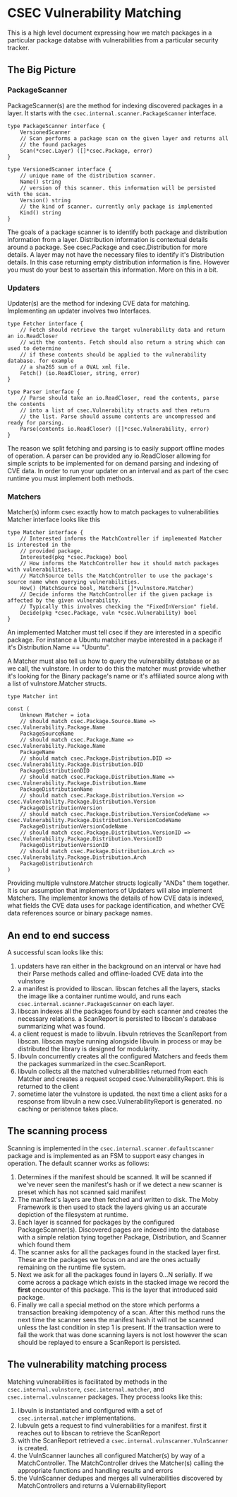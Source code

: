 # CSEC Vulnerability Matching
This is a high level document expressing how we match packages in a particular package databse with vulnerabilities from a particular security tracker.

## The Big Picture

### PackageScanner
PackageScanner(s) are the method for indexing discovered packages in a layer.
It starts with the `csec.internal.scanner.PackageScanner` interface.
```
type PackageScanner interface {
	VersionedScanner
	// Scan performs a package scan on the given layer and returns all
	// the found packages
	Scan(*csec.Layer) ([]*csec.Package, error)
}

type VersionedScanner interface {
	// unique name of the distribution scanner.
	Name() string
	// version of this scanner. this information will be persisted with the scan.
	Version() string
	// the kind of scanner. currently only package is implemented
	Kind() string
}
```
The goals of a package scanner is to identify both package and distribution information from a layer.
Distribution information is contextual details around a package. See csec.Package and csec.Distribution for more details.
A layer may not have the necessary files to identify it's Distribution details. 
In this case returning empty distribution information is fine. 
However you must do your best to assertain this information. 
More on this in a bit.

### Updaters
Updater(s) are the method for indexing CVE data for matching. 
Implementing an updater involves two Interfaces.
```
type Fetcher interface {
	// Fetch should retrieve the target vulnerability data and return an io.ReadCloser
	// with the contents. Fetch should also return a string which can used to determine
	// if these contents should be applied to the vulnerability database. for example
	// a sha265 sum of a OVAL xml file.
	Fetch() (io.ReadCloser, string, error)
}

type Parser interface {
	// Parse should take an io.ReadCloser, read the contents, parse the contents
	// into a list of csec.Vulnerability structs and then return
	// the list. Parse should assume contents are uncompressed and ready for parsing.
	Parse(contents io.ReadCloser) ([]*csec.Vulnerability, error)
}
```

The reason we split fetching and parsing is to easily support offline modes of operation.
A parser can be provided any io.ReadCloser allowing for simple scripts to be implemented for on demand parsing and indexing of CVE data.
In order to run your updater on an interval and as part of the csec runtime you must implement both methods.

### Matchers
Matcher(s) inform csec exactly how to match packages to vulnerabilities
Matcher interface looks like this
```
type Matcher interface {
	// Interested informs the MatchController if implemented Matcher is interested in the
	// provided package.
	Interested(pkg *csec.Package) bool
	// How informs the MatchController how it should match packages with vulnerabilities.
	// MatchSource tells the MatchController to use the package's source name when querying vulnerabilities.
	How() (MatchSource bool, Matchers []*vulnstore.Matcher)
	// Decide informs the MatchController if the given package is affected by the given vulnerability.
	// Typically this involves checking the "FixedInVersion" field.
	Decide(pkg *csec.Package, vuln *csec.Vulnerability) bool
}
```

An implemented Matcher must tell csec if they are interested in a specific package. 
For instance a Ubuntu matcher maybe interested in a package if it's Distribution.Name == "Ubuntu".

A Matcher must also tell us how to query the vulnerability database or as we call, the vulnstore.
In order to do this the matcher must provide whether it's looking for the Binary package's name or it's affiliated source along with a list of vulnstore.Matcher structs.
```
type Matcher int

const (
	Unknown Matcher = iota
	// should match csec.Package.Source.Name => csec.Vulnerability.Package.Name
	PackageSourceName
	// should match csec.Package.Name => csec.Vulnerability.Package.Name
	PackageName
	// should match csec.Package.Distribution.DID => csec.Vulnerability.Package.Distribution.DID
	PackageDistributionDID
	// should match csec.Package.Distribution.Name => csec.Vulnerability.Package.Distribution.Name
	PackageDistributionName
	// should match csec.Package.Distribution.Version => csec.Vulnerability.Package.Distribution.Version
	PackageDistributionVersion
	// should match csec.Package.Distribution.VersionCodeName => csec.Vulnerability.Package.Distribution.VersionCodeName
	PackageDistributionVersionCodeName
	// should match csec.Package.Distribution.VersionID => csec.Vulnerability.Package.Distribution.VersionID
	PackageDistributionVersionID
	// should match csec.Package.Distribution.Arch => csec.Vulnerability.Package.Distribution.Arch
	PackageDistributionArch
)
```
Providing multiple vulnstore.Matcher structs logically "ANDs" them together. 
It is our assumption that implementors of Updaters will also implement Matchers. 
The implementor knows the details of how CVE data is indexed, what fields the CVE data uses for package identification, and whether CVE data references source or binary package names.

## An end to end success
A successful scan looks like this:

1. updaters have ran either in the background on an interval or have had their Parse methods called and offline-loaded CVE data into the vulnstore
2. a manifest is provided to libscan. libscan fetches all the layers, stacks the image like a container runtime would, and runs each `csec.internal.scanner.PackageScanner` on each layer.
3. libscan indexes all the packages found by each scanner and creates the necessary relations. a ScanReport is persisted to libscan's database summarizing what was found.
4. a client request is made to libvuln. libvuln retrieves the ScanReport from libscan. libscan maybe running alongside libvuln in process or may be distributed the library is designed for modularity.
5. libvuln concurrently creates all the configured Matchers and feeds them the packages summarized in the csec.ScanReport.
6. libvuln collects all the matched vulnerabilities returned from each Matcher and creates a request scoped csec.VulnerabilityReport. this is returned to the client
7. sometime later the vulnstore is updated. the next time a client asks for a response from libvuln a new csec.VulnerabilityReport is generated. no caching or peristence takes place.


## The scanning process

Scanning is implemented in the `csec.internal.scanner.defaultscanner` package and is implemented as an FSM to support easy changes in operation.
The default scanner works as follows:

1. Determines if the manifest should be scanned. It will be scanned if we've never seen the manifest's hash or if we detect a new scanner is preset which has not scanned said manifest
2. The manifest's layers are then fetched and written to disk. The Moby Framework is then used to stack the layers giving us an accurate depiction of the filesystem at runtime. 
3. Each layer is scanned for packages by the configured PackageScanner(s). Discovered pages are indexed into the database with a simple relation tying together Package, Distribution, and Scanner which found them
4. The scanner asks for all the packages found in the stacked layer first. These are the packages we focus on and are the ones actually remaining on the runtime file system.
5. Next we ask for all the packages found in layers 0...N serially. If we come across a package which exists in the stacked image we record the **first** encounter of this package. This is the layer that introduced said package.
7. Finally we call a special method on the store which performs a transaction breaking idempotency of a scan. After this method runs the next time the scanner sees the manifest hash it will not be scanned unless the last condition in step 1 is present. If the transaction were to fail the work that was done scanning layers is not lost however the scan should be replayed to ensure a ScanReport is persisted.

## The vulnerability matching process

Matching vulnerabilities is facilitated by methods in the `csec.internal.vulnstore`, `csec.internal.matcher`, and `csec.internal.vulnscanner` packages. They process looks like this:

1. libvuln is instantiated and configured with a set of `csec.internal.matcher` implementations. 
2. lubvuln gets a request to find vulnerabilities for a manifest. first it reaches out to libscan to retrieve the ScanReport
3. with the ScanReport retrieved a `csec.internal.vulnscanner.VulnScanner` is created.
4. the VulnScanner launches all configured Matcher(s) by way of a MatchController. The MatchController drives the Matcher(s) calling the appropriate functions and handling results and errors
5. the VulnScanner dedupes and merges all vulnerabilities discovered by MatchControllers and returns a VulernabilityReport

